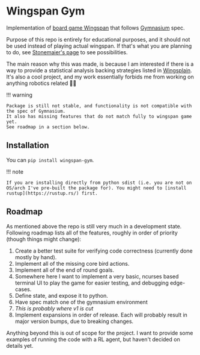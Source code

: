 # Wingspan Gym
Implementation of [board game Wingspan](https://stonemaiergames.com/games/wingspan/)
that follows [Gymnasium](https://gymnasium.farama.org/) spec.

Purpose of this repo is entirely for educational purposes,
and it should not be used instead of playing actual wingspan.
If that's what you are planning to do, see [Stonemaier's page](https://stonemaiergames.com/games/wingspan/digital-versions/) to see possibilities.

The main reason why this was made, is because I am interested if there is a way to provide a statistical analysis backing strategies listed in [Wingsplain](https://wingsplain.com/).
It's also a cool project, and my work essentially forbids me from working on anything robotics related :man_shrugging:

!!! warning

    Package is still not stable, and functionality is not compatible with the spec of Gymnasium.
    It also has missing features that do not match fully to wingspan game yet.
    See roadmap in a section below.

## Installation
You can `pip install wingspan-gym`.

!!! note

    If you are installing directly from python sdist (i.e. you are not on OS/arch I've pre-built the package for). You might need to [install rustup](https://rustup.rs/) first.


## Roadmap
As mentioned above the repo is still very much in a development state.
Following roadmap lists all of the features, roughly in order of priority (though things might change):

1.  Create a better test suite for verifying code correctness (currently done mostly by hand).
2.  Implement all of the missing core bird actions.
3.  Implement all of the end of round goals.
4.  Somewhere here I want to implement a very basic, ncurses based terminal UI to play the game for easier testing, and debugging edge-cases.
5.  Define state, and expose it to python.
6.  Have spec match one of the gymnasium environment
7.  *This is probably where v1 is cut*
8.  Implement expansions in order of release. Each will probably result in major version bumps, due to breaking changes.

Anything beyond this is out of scope for the project. I want to provide some examples of running the code with a RL agent, but haven't decided on details yet.
